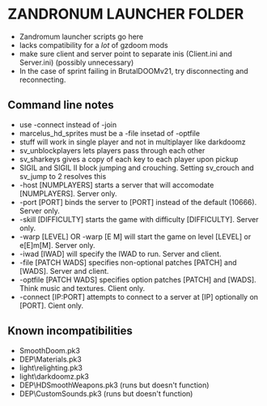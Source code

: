 # ZANDRONUM LAUNCHER FOLDER
- Zandromum launcher scripts go here
- lacks compatibility for a *lot* of gzdoom mods
- make sure client and server point to separate inis (Client.ini and Server.ini) (possibly unnecessary)
- In the case of sprint failing in BrutalDOOMv21, try disconnecting and reconnecting.

## Command line notes
- use -connect instead of -join
- marcelus_hd_sprites must be a -file insetad of -optfile
- stuff will work in single player and not in multiplayer like darkdoomz
- sv_unblockplayers lets players pass through each other
- sv_sharkeys gives a copy of each key to each player upon pickup
- SIGIL and SIGIL II block jumping and crouching. Setting sv_crouch and sv_jump to 2 resolves this
- -host [NUMPLAYERS] starts a server that will accomodate [NUMPLAYERS]. Server only.
- -port [PORT] binds the server to [PORT] instead of the default (10666). Server only.
- -skill [DIFFICULTY] starts the game with difficulty [DIFFICULTY]. Server only.
- -warp [LEVEL] OR -warp [E M] will start the game on level [LEVEL] or e[E]m[M]. Server only.
- -iwad [IWAD] will specify the IWAD to run. Server and client.
- -file [PATCH WADS] specifies non-optional patches [PATCH] and [WADS]. Server and client.
- -optfile [PATCH WADS] specifies option patches [PATCH] and [WADS]. Think music and textures. Client only.
- -connect [IP:PORT] attempts to connect to a server at [IP] optionally on [PORT]. Cient only.


## Known incompatibilities
- SmoothDoom.pk3
- DEP\Materials.pk3
- light\relighting.pk3
- light\darkdoomz.pk3
- DEP\HDSmoothWeapons.pk3 (runs but doesn't function)
- DEP\CustomSounds.pk3 (runs but doesn't function)
